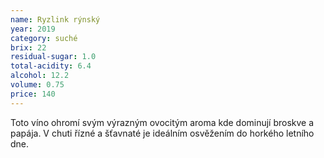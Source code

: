 ```yaml
---
name: Ryzlink rýnský
year: 2019
category: suché
brix: 22
residual-sugar: 1.0
total-acidity: 6.4
alcohol: 12.2
volume: 0.75
price: 140
---
```


Toto víno ohromí svým výrazným ovocitým aroma kde dominují broskve a papája. V chuti řízné a šťavnaté je ideálním osvěžením do horkého letního dne.